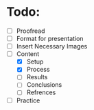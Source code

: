 # Todo:

- [ ] Proofread
- [ ] Format for presentation
- [ ] Insert Necessary Images
- [ ] Content
    - [x] Setup
    - [x] Process
    - [ ] Results
    - [ ] Conclusions
    - [ ] Refrences
- [ ] Practice